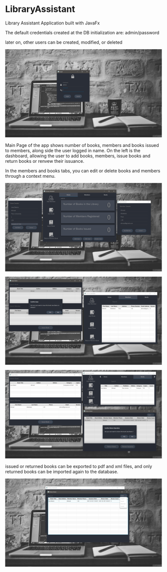 # LibraryAssistant
Library Assistant Application built with JavaFx

The default credentials created at the DB initialization are: admin/password

later on, other users can be created, modified, or deleted


 ![Alt text](src/resources/githubIMG/e-libraryAppLogin.png?raw=true "Title")


Main Page of the app shows number of books, members and books issued to members, along side the user logged in name.
On the left is the dashboard, allowing the user to add books, members, issue books and return books or renvew their issuance.

In the members and books tabs, you can edit or delete books and members through a context menu.

![Alt text](src/resources/githubIMG/e-libraryApp.png?raw=true "Title")



![Alt text](src/resources/githubIMG/issueBook.png?raw=true "Title")



![Alt text](src/resources/githubIMG/returnBook.png?raw=true "Title")


issued or returned books can be exported to pdf and xml files, and only returned books can be imported again to the database.


![Alt text](src/resources/githubIMG/importExport.png?raw=true "Title")














